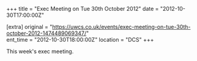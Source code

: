 +++
title = "Exec Meeting on Tue 30th October 2012"
date = "2012-10-30T17:00:00Z"

[extra]
original = "https://uwcs.co.uk/events/exec-meeting-on-tue-30th-october-2012-1474489069347/"    
ent_time = "2012-10-30T18:00:00Z"
location = "DCS"
+++

This week's exec meeting.

